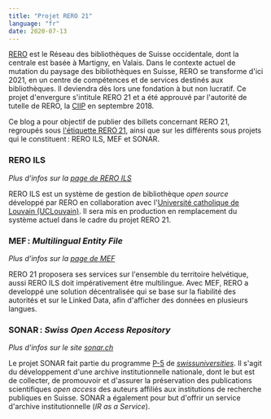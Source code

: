 ```yaml
---
title: "Projet RERO 21"
language: "fr"
date: 2020-07-13
---
```


[RERO](https://www.rero.ch/) est le Réseau des bibliothèques de Suisse occidentale, dont la centrale est basée à Martigny, en Valais. Dans le contexte actuel de mutation du paysage des bibliothèques en Suisse, RERO se transforme d'ici 2021, en un centre de compétences et de services destinés aux bibliothèques. Il deviendra dès lors une fondation à but non lucratif. Ce projet d'envergure s'intitule RERO 21 et a été approuvé par l'autorité de tutelle de RERO, la [CIIP](https://www.rero.ch/pdfview.php?section=communique&filename=ciip_communique.pdf "Communiqué de la CIIP au format PDF") en septembre 2018.

Ce blog a pour objectif de publier des billets concernant RERO 21, regroupés sous [l'étiquette RERO 21](/tags/rero21 "Regroupement des billets concernant RERO 21"), ainsi que sur les différents sous projets qui le constituent : RERO ILS, MEF et SONAR.

### RERO ILS

*Plus d'infos sur la [page de RERO ILS](/reroils)*

RERO ILS est un système de gestion de bibliothèque *open source* développé par RERO en collaboration avec l'[Université catholique de Louvain (UCLouvain)](https://uclouvain.be/). Il sera mis en production en remplacement du système actuel dans le cadre du projet RERO 21.

### MEF : *Multilingual Entity File*

*Plus d'infos sur la [page de MEF](/mef)*

RERO 21 proposera ses services sur l'ensemble du territoire helvétique, aussi RERO ILS doit impérativement être multilingue. Avec MEF, RERO a developpé une solution décentralisée qui se base sur la fiabilité des autorités et sur le Linked Data, afin d'afficher des données en plusieurs langues.

### SONAR : *Swiss Open Access Repository*

*Plus d'infos sur le site [sonar.ch](https://sonar.ch/)*

Le projet SONAR fait partie du programme [P-5](https://www.swissuniversities.ch/en/organisation/projects-and-programmes/p-5/) de [*swissuniversities*](https://www.swissuniversities.ch/ "Site web de *swissuniversities*"). Il s'agit du développement d'une archive institutionnelle nationale, dont le but est de collecter, de promouvoir et d'assurer la préservation des publications scientifiques *open access* des auteurs affiliés aux institutions de recherche publiques en Suisse. SONAR a également pour but d'offrir un service d'archive institutionnelle (*IR as a Service*).